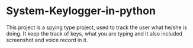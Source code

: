 # System-Keylogger-in-python
This project is a spying type project, used to track the user what he/she is doing. It keep the track of keys, what you are typing and It also included screenshot and voice record in it.
